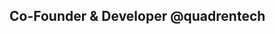 ## Co-Founder & Developer @quadrentech
<!---
sk0x728/sk0x728 is a ✨ special ✨ repository because its `README.md` (this file) appears on your GitHub profile.
You can click the Preview link to take a look at your changes.
--->
